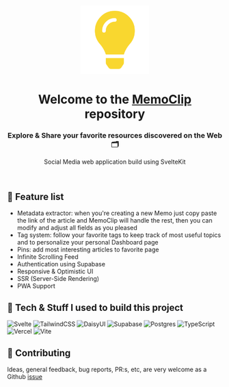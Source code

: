 <div align="center">
  <img src="static/logo512x512.png" alt="MemoClip Logo" width="160">
  <h1>Welcome to the <a href="https://memoclip.vercel.app/" target="_blank">MemoClip</a> repository</h1>
  <h3><strong>Explore &amp; Share your favorite resources discovered on the Web 🗂️</strong></h3>
  <p>Social Media web application build using SvelteKit</p>
</div>
<br>

## 📯 Feature list

- Metadata extractor: when you're creating a new Memo just copy paste the link of the article and MemoClip will handle the rest, then you can modify and adjust all fields as you pleased
- Tag system: follow your favorite tags to keep track of most useful topics and to personalize your personal Dashboard page
- Pins: add most interesting articles to favorite page
- Infinite Scrolling Feed
- Authentication using Supabase
- Responsive & Optimistic UI
- SSR (Server-Side Rendering)
- PWA Support

## 🚀 Tech & Stuff I used to build this project

![Svelte](https://img.shields.io/badge/svelte-%23f1413d.svg?style=for-the-badge&logo=svelte&logoColor=white)
![TailwindCSS](https://img.shields.io/badge/tailwindcss-%2338B2AC.svg?style=for-the-badge&logo=tailwind-css&logoColor=white)
![DaisyUI](https://img.shields.io/badge/daisyui-5A0EF8?style=for-the-badge&logo=daisyui&logoColor=white)
![Supabase](https://img.shields.io/badge/Supabase-3ECF8E?style=for-the-badge&logo=supabase&logoColor=white)
![Postgres](https://img.shields.io/badge/postgres-%23316192.svg?style=for-the-badge&logo=postgresql&logoColor=white)
![TypeScript](https://img.shields.io/badge/typescript-%23007ACC.svg?style=for-the-badge&logo=typescript&logoColor=white)
![Vercel](https://img.shields.io/badge/vercel-%23000000.svg?style=for-the-badge&logo=vercel&logoColor=white)
![Vite](https://img.shields.io/badge/vite-%23646CFF.svg?style=for-the-badge&logo=vite&logoColor=white)

## 🙌 Contributing

Ideas, general feedback, bug reports, PR:s, etc, are very welcome as a Github [issue](https://github.com/DropB1t/memoclip/issues)
